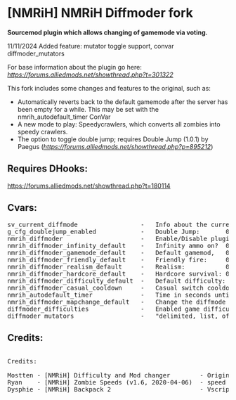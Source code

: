 # [NMRiH] NMRiH Diffmoder fork     
**Sourcemod plugin which allows changing of gamemode via voting.**

11/11/2024
Added feature: mutator toggle support, convar diffmoder_mutators


For base information about the plugin go here:
*https://forums.alliedmods.net/showthread.php?t=301322*

This fork includes some changes and features to the original, such as:

- Automatically reverts back to the default gamemode after the server has been empty for a while. This may be set with the nmrih_autodefault_timer ConVar
- A new mode to play: Speedycrawlers, which converts all zombies into speedy crawlers.
- The option to toggle double jump; requires Double Jump (1.0.1) by Paegus (_https://forums.alliedmods.net/showthread.php?p=895212_)

## Requires DHooks:
https://forums.alliedmods.net/showthread.php?t=180114


## Cvars:
<pre>
sv_current_diffmode                 -   Info about the current diffmode.           default:  0
g_cfg_doublejump_enabled            -   Double Jump:       0 disabled, 1 enabled.  default:  0
nmrih_diffmoder                     -   Enable/Disable plugin.                     default:  1
nmrih_diffmoder_infinity_default    -   Infinity ammo on?  0 No, 1 Infinite ammo, 2 Infinite clip.             default:  0  
nmrih_diffmoder_gamemode_default    -   Default gamemod,   0 Shamblers, 1 All runners, 2 All kids, 3 Crawlers. default:  0
nmrih_diffmoder_friendly_default    -   Friendly fire:     0 off, 1 on             default:  0 
nmrih_diffmoder_realism_default     -   Realism:           0 off, 1 on             default:  0
nmrih_diffmoder_hardcore_default    -   Hardcore survival: 0 off, 1 on             default:  0
nmrih_diffmoder_difficulty_default  -   Default difficulty: classic, casual, nightmare                 default:  "classic"
nmrih_diffmoder_casual_cooldown     -   Casual switch cooldown time.                                   default:  300
nmrih_autodefault_timer             -   Time in seconds until diffmoder reverts to default gamemode.   default:  1200
nmrih_diffmoder_mapchange_default   -   Change the diffmode to default after map change. 0: off, 1: on.default:  1
diffmoder_difficulties              -   Enabled game difficulties. Difficulties not in this list cannot be diffmoded to. default: "casual classic nightmare"
diffmoder_mutators                  -   "delimited, list, of, mutators: Which mutators can people choose from?. Keeping empty disables."
</pre>

## Credits:
<pre>

Credits:

Mostten - [NMRiH] Difficulty and Mod changer        - Original diffmoder plugin
Ryan    - [NMRiH] Zombie Speeds (v1.6, 2020-04-06)  - speed manip snippets
Dysphie - [NMRiH] Backpack 2                        - Vscript Proxy, and giving the idea of using it
</pre>
